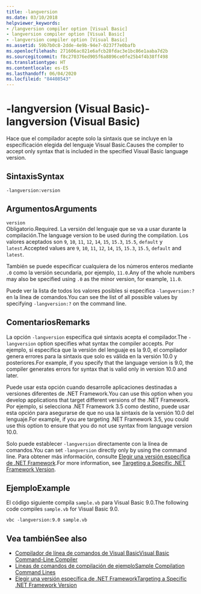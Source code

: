 ```yaml
---
title: -langversion
ms.date: 03/10/2018
helpviewer_keywords:
- /langversion compiler option [Visual Basic]
- langversion compiler option [Visual Basic]
- -langversion compiler option [Visual Basic]
ms.assetid: 59b7b0c8-2dde-4e9b-94e7-0237f7e0bafb
ms.openlocfilehash: 271606ac021e6afcb28fdac3e1bc86e1aaba7d2b
ms.sourcegitcommit: f8c270376ed905f6a8896ce0fe25b4f4b38ff498
ms.translationtype: HT
ms.contentlocale: es-ES
ms.lasthandoff: 06/04/2020
ms.locfileid: "84408543"
---
```

# <a name="-langversion-visual-basic"></a><span data-ttu-id="cc45d-102">-langversion (Visual Basic)</span><span class="sxs-lookup"><span data-stu-id="cc45d-102">-langversion (Visual Basic)</span></span>
<span data-ttu-id="cc45d-103">Hace que el compilador acepte solo la sintaxis que se incluye en la especificación elegida del lenguaje Visual Basic.</span><span class="sxs-lookup"><span data-stu-id="cc45d-103">Causes the compiler to accept only syntax that is included in the specified Visual Basic language version.</span></span>  
  
## <a name="syntax"></a><span data-ttu-id="cc45d-104">Sintaxis</span><span class="sxs-lookup"><span data-stu-id="cc45d-104">Syntax</span></span>  
  
```console  
-langversion:version  
```  
  
## <a name="arguments"></a><span data-ttu-id="cc45d-105">Argumentos</span><span class="sxs-lookup"><span data-stu-id="cc45d-105">Arguments</span></span>  
 `version`  
 <span data-ttu-id="cc45d-106">Obligatorio.</span><span class="sxs-lookup"><span data-stu-id="cc45d-106">Required.</span></span> <span data-ttu-id="cc45d-107">La versión del lenguaje que se va a usar durante la compilación.</span><span class="sxs-lookup"><span data-stu-id="cc45d-107">The language version to be used during the compilation.</span></span> <span data-ttu-id="cc45d-108">Los valores aceptados son `9`, `10`, `11`, `12`, `14`, `15`, `15.3`, `15.5`, `default` y `latest`.</span><span class="sxs-lookup"><span data-stu-id="cc45d-108">Accepted values are `9`, `10`, `11`, `12`, `14`, `15`, `15.3`, `15.5`, `default` and `latest`.</span></span>

 <span data-ttu-id="cc45d-109">También se puede especificar cualquiera de los números enteros mediante `.0` como la versión secundaria, por ejemplo, `11.0`.</span><span class="sxs-lookup"><span data-stu-id="cc45d-109">Any of the whole numbers may also be specified using `.0` as the minor version, for example, `11.0`.</span></span>

 <span data-ttu-id="cc45d-110">Puede ver la lista de todos los valores posibles si especifica `-langversion:?` en la línea de comandos.</span><span class="sxs-lookup"><span data-stu-id="cc45d-110">You can see the list of all possible values by specifying `-langversion:?` on the command line.</span></span>  
  
## <a name="remarks"></a><span data-ttu-id="cc45d-111">Comentarios</span><span class="sxs-lookup"><span data-stu-id="cc45d-111">Remarks</span></span>  
 <span data-ttu-id="cc45d-112">La opción `-langversion` especifica qué sintaxis acepta el compilador.</span><span class="sxs-lookup"><span data-stu-id="cc45d-112">The `-langversion` option specifies what syntax the compiler accepts.</span></span> <span data-ttu-id="cc45d-113">Por ejemplo, si especifica que la versión del lenguaje es la 9.0, el compilador genera errores para la sintaxis que solo es válida en la versión 10.0 y posteriores.</span><span class="sxs-lookup"><span data-stu-id="cc45d-113">For example, if you specify that the language version is 9.0, the compiler generates errors for syntax that is valid only in version 10.0 and later.</span></span>  
  
 <span data-ttu-id="cc45d-114">Puede usar esta opción cuando desarrolle aplicaciones destinadas a versiones diferentes de .NET Framework.</span><span class="sxs-lookup"><span data-stu-id="cc45d-114">You can use this option when you develop applications that target different versions of the .NET Framework.</span></span> <span data-ttu-id="cc45d-115">Por ejemplo, si selecciona .NET Framework 3.5 como destino, puede usar esta opción para asegurarse de que no usa la sintaxis de la versión 10.0 del lenguaje.</span><span class="sxs-lookup"><span data-stu-id="cc45d-115">For example, if you are targeting .NET Framework 3.5, you could use this option to ensure that you do not use syntax from language version 10.0.</span></span>  
  
 <span data-ttu-id="cc45d-116">Solo puede establecer `-langversion` directamente con la línea de comandos.</span><span class="sxs-lookup"><span data-stu-id="cc45d-116">You can set `-langversion` directly only by using the command line.</span></span> <span data-ttu-id="cc45d-117">Para obtener más información, consulte [Elegir una versión específica de .NET Framework](/visualstudio/ide/visual-studio-multi-targeting-overview).</span><span class="sxs-lookup"><span data-stu-id="cc45d-117">For more information, see [Targeting a Specific .NET Framework Version](/visualstudio/ide/visual-studio-multi-targeting-overview).</span></span>  
  
## <a name="example"></a><span data-ttu-id="cc45d-118">Ejemplo</span><span class="sxs-lookup"><span data-stu-id="cc45d-118">Example</span></span>  
 <span data-ttu-id="cc45d-119">El código siguiente compila `sample.vb` para Visual Basic 9.0.</span><span class="sxs-lookup"><span data-stu-id="cc45d-119">The following code compiles `sample.vb` for Visual Basic 9.0.</span></span>  
  
```console  
vbc -langversion:9.0 sample.vb  
```  
  
## <a name="see-also"></a><span data-ttu-id="cc45d-120">Vea también</span><span class="sxs-lookup"><span data-stu-id="cc45d-120">See also</span></span>

- [<span data-ttu-id="cc45d-121">Compilador de línea de comandos de Visual Basic</span><span class="sxs-lookup"><span data-stu-id="cc45d-121">Visual Basic Command-Line Compiler</span></span>](index.md)
- [<span data-ttu-id="cc45d-122">Líneas de comandos de compilación de ejemplo</span><span class="sxs-lookup"><span data-stu-id="cc45d-122">Sample Compilation Command Lines</span></span>](sample-compilation-command-lines.md)
- [<span data-ttu-id="cc45d-123">Elegir una versión específica de .NET Framework</span><span class="sxs-lookup"><span data-stu-id="cc45d-123">Targeting a Specific .NET Framework Version</span></span>](/visualstudio/ide/visual-studio-multi-targeting-overview)
